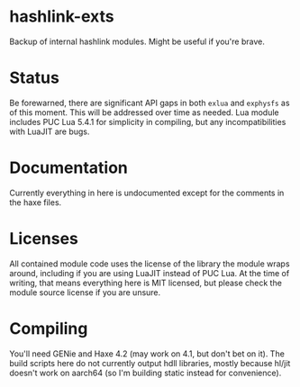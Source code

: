 # hashlink-exts
Backup of internal hashlink modules. Might be useful if you're brave.

# Status
Be forewarned, there are significant API gaps in both `exlua` and `exphysfs` as of this moment. This will be addressed over time as needed. Lua module includes PUC Lua 5.4.1 for simplicity in compiling, but any incompatibilities with LuaJIT are bugs.

# Documentation
Currently everything in here is undocumented except for the comments in the haxe files.

# Licenses
All contained module code uses the license of the library the module wraps around, including if you are using LuaJIT instead of PUC Lua. At the time of writing, that means everything here is MIT licensed, but please check the module source license if you are unsure.

# Compiling
You'll need GENie and Haxe 4.2 (may work on 4.1, but don't bet on it). The build scripts here do not currently output hdll libraries, mostly because hl/jit doesn't work on aarch64 (so I'm building static instead for convenience).
